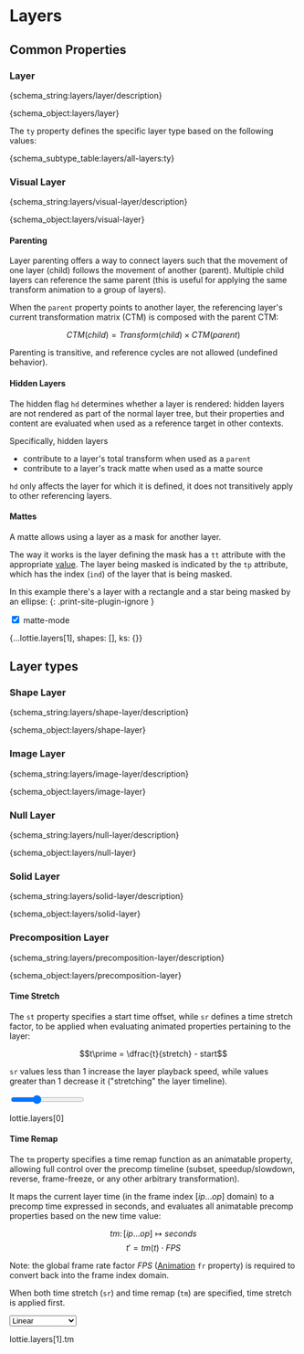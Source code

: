 # Layers

## Common Properties

<h3 id="layer">Layer</h3>

{schema_string:layers/layer/description}

{schema_object:layers/layer}

The `ty` property defines the specific layer type based on the following values:

{schema_subtype_table:layers/all-layers:ty}

<h3 id="visual-layer">Visual Layer</h3>

{schema_string:layers/visual-layer/description}

{schema_object:layers/visual-layer}

#### Parenting

Layer parenting offers a way to connect layers such that the movement of one layer (child) follows
the movement of another (parent). Multiple child layers can reference the same parent (this is
useful for applying the same transform animation to a group of layers).

When the `parent` property points to another layer, the referencing layer's current transformation
matrix (CTM) is composed with the parent CTM:

$$CTM(child) = Transform(child) \times CTM(parent)$$

Parenting is transitive, and reference cycles are not allowed (undefined behavior).


#### Hidden Layers

The hidden flag `hd` determines whether a layer is rendered: hidden layers are not rendered as
part of the normal layer tree, but their properties and content are evaluated when used as a
reference target in other contexts.

Specifically, hidden layers

* contribute to a layer's total transform when used as a `parent`
* contribute to a layer's track matte when used as a matte source

`hd` only affects the layer for which it is defined, it does not transitively apply to other
referencing layers.

#### Mattes

A matte allows using a layer as a mask for another layer.

The way it works is the layer defining the mask has a `tt` attribute with the
appropriate [value](constants.md#matte-mode).
The layer being masked is indicated by the `tp` attribute, which has the index (`ind`) of the layer that is being masked.

In this example there's a layer with a rectangle and a star being masked by an ellipse:
{: .print-site-plugin-ignore }


<lottie-playground example="matte.json">
    <title>Example</title>
    <form>
        <input type="checkbox" checked="checked" title="Enable Matte"/>
        <enum title="Matte Mode" value="1">matte-mode</enum>
    </form>
    <json>{...lottie.layers[1], shapes: [], ks: {}}</json>
    <script>
        if ( data["Enable Matte"] )
        {
            lottie.layers[1].tt = Number(data["Matte Mode"]);
            lottie.layers[1].tp = 1;
            lottie.layers[0].td = 1;
        }
        else
        {
            lottie.layers[1].tt = undefined;
            lottie.layers[1].tp = undefined;
            lottie.layers[0].td = undefined;
        }
    </script>
</lottie-playground>


## Layer types


<h3 id="shape-layer">Shape Layer</h3>

{schema_string:layers/shape-layer/description}

{schema_object:layers/shape-layer}

<h3 id="image-layer">Image Layer</h3>

{schema_string:layers/image-layer/description}

{schema_object:layers/image-layer}

<h3 id="null-layer">Null Layer</h3>

{schema_string:layers/null-layer/description}

{schema_object:layers/null-layer}

<h3 id="solid-layer">Solid Layer</h3>

{schema_string:layers/solid-layer/description}

{schema_object:layers/solid-layer}

<h3 id="precomposition-layer">Precomposition Layer</h3>

{schema_string:layers/precomposition-layer/description}

{schema_object:layers/precomposition-layer}

<h4 id="precomposition-time-stretch">Time Stretch</h4>

The `st` property specifies a start time offset, while `sr` defines a time stretch factor,
to be applied when evaluating animated properties pertaining to the layer:

$$t\prime = \dfrac{t}{stretch} - start$$

`sr` values less than $1$ increase the layer playback speed, while values greater than $1$
decrease it ("stretching" the layer timeline).

<lottie-playground example="time_stretch.json">
    <title>Example</title>
    <form>
        <input type="range" min="0.5" max="2" value="1" step="0.01" title="Time Stretch"/>
    </form>
    <json>lottie.layers[0]</json>
    <script>
        var layer = lottie.layers[0];
        layer.sr =  Number(data["Time Stretch"]);
    </script>
</lottie-playground>

<h4 id="precomposition-time-remap">Time Remap</h4>

The `tm` property specifies a time remap function as an animatable property, allowing full control
over the precomp timeline (subset, speedup/slowdown, reverse, frame-freeze, or any other arbitrary
transformation).

It maps the current layer time (in the frame index $[ip \ldots op]$ domain) to a precomp time
expressed in seconds, and evaluates all animatable precomp properties based on the new time value:

$$tm \colon \left[ip \ldots op\right] \mapsto seconds$$
$$t\prime = tm(t) \cdot FPS$$

Note: the global frame rate factor $FPS$ ([Animation](composition.md#Animation) `fr` property) is
required to convert back into the frame index domain.

When both time stretch (`sr`) and time remap (`tm`) are specified, time stretch is applied first.


<lottie-playground example="time_remap.json">
    <title>Example</title>
    <form>
        <select title="Time Remap">
            <option value="0">Linear</option>
            <option value="1">Reverse</option>
            <option value="2">Subset</option>
            <option value="3">Discrete</option>
            <option value="4">Easing 1</option>
            <option value="5">Easing 2</option>
            <option value="6">Easing-Reverse</option>
        </select>
    </form>
    <json>lottie.layers[1].tm</json>
    <script>
        const time_maps = [
            { 'a': 1, k: [
                { 't':   0, 's': [ 0], 'o': { 'x': [0], 'y': [0]}, 'i': { 'x': [1], 'y': [1] }},
                { 't': 600, 's': [10] }
            ]},
            { 'a': 1, k: [
                { 't':   0, 's': [10], 'o': { 'x': [0], 'y': [0]}, 'i': { 'x': [1], 'y': [1] }},
                { 't': 600, 's': [ 0] }
            ]},
            { 'a': 1, k: [
                { 't':   0, 's': [3], 'o': { 'x': [0], 'y': [0]}, 'i': { 'x': [1], 'y': [1] }},
                { 't': 600, 's': [7] }
            ]},
            { 'a': 1, k: [
                { 't':   0, 's': [ 0.0], 'o': { 'x': [0], 'y': [0]}, 'i': { 'x': [1], 'y': [1] }, 'h': 1 },
                { 't': 150, 's': [ 2.5], 'o': { 'x': [0], 'y': [0]}, 'i': { 'x': [1], 'y': [1] }, 'h': 1 },
                { 't': 300, 's': [ 5.0], 'o': { 'x': [0], 'y': [0]}, 'i': { 'x': [1], 'y': [1] }, 'h': 1 },
                { 't': 450, 's': [ 7.5], 'o': { 'x': [0], 'y': [0]}, 'i': { 'x': [1], 'y': [1] }, 'h': 1 },
                { 't': 600, 's': [10.0] }
            ]},
            { 'a': 1, k: [
                { 't':   0, 's': [ 0], 'o': { 'x': [0], 'y': [0.5]}, 'i': { 'x': [0.5], 'y': [1] }},
                { 't': 600, 's': [10] }
            ]},
            { 'a': 1, k: [
                { 't':   0, 's': [ 0], 'o': { 'x': [0], 'y': [0.5]}, 'i': { 'x': [1], 'y': [0.5] }},
                { 't': 600, 's': [10] }
            ]},
            { 'a': 1, k: [
                { 't':   0, 's': [ 0], 'o': { 'x': [0.2], 'y': [0]}, 'i': { 'x': [0.8], 'y': [1] }},
                { 't': 300, 's': [ 7], 'o': { 'x': [0.2], 'y': [0]}, 'i': { 'x': [0.8], 'y': [1] }},
                { 't': 600, 's': [ 0] }
            ]},
        ];
        const time_paths = [
            {
                'v': [[-250, 50], [250, -50]],
                'o': [[   0,  0], [  0,   0]],
                'i': [[   0,  0], [  0,   0]],
                'c': false
            }, {
                'v': [[250, 50], [-250, -50]],
                'o': [[  0,  0], [   0,   0]],
                'i': [[  0,  0], [   0,   0]],
                'c': false
            }, {
                'v': [[250, 20], [-250, -20]],
                'o': [[  0,  0], [   0,   0]],
                'i': [[  0,  0], [   0,   0]],
                'c': false
            }, {
                'v': [[-250, 50], [-125, 50], [-125, 25], [0, 25], [0, 0], [125, 0], [125, -25], [250, -25]],
                'o': [[   0,  0], [  0,   0], [   0,  0], [0,  0], [0, 0], [  0, 0], [  0,   0], [  0,   0]],
                'i': [[   0,  0], [  0,   0], [   0,  0], [0,  0], [0, 0], [  0, 0], [  0,   0], [  0,   0]],
                'c': false
            }, {
                'v': [[-250,  50], [ 250, -50]],
                'o': [[   0, -50], [   0,   0]],
                'i': [[   0,   0], [-250,   0]],
                'c': false
            }, {
                'v': [[-250,  50], [250, -50]],
                'o': [[   0, -50], [  0,   0]],
                'i': [[   0,   0], [  0,  50]],
                'c': false
            }, {
                'v': [[-250, 50], [   0, -20], [ 250, 50]],
                'o': [[ 100,  0], [ 100,   0], [   0,  0]],
                'i': [[   0,  0], [-100,   0], [-100,  0]],
                'c': false
            },
        ];
        const sample_index = data["Time Remap"];
        const precomp_layer = lottie.layers[1];
        precomp_layer.tm = time_maps[sample_index];
        const time_shape = lottie.layers[0].shapes[1].it[0];
        time_shape.ks.k = time_paths[sample_index];
    </script>
</lottie-playground>
